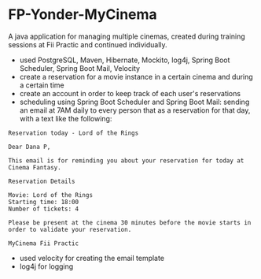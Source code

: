 # FP-Yonder-MyCinema
A java application for managing multiple cinemas, created during training sessions at Fii Practic and continued individually.

- used PostgreSQL, Maven, Hibernate, Mockito, log4j, Spring Boot Scheduler, Spring Boot Mail, Velocity
- create a reservation for a movie instance in a certain cinema and during a certain time
- create an account in order to keep track of each user's reservations
- scheduling using Spring Boot Scheduler and Spring Boot Mail: sending an email at 7AM daily to every person that as a reservation for that day, with a text like the following:

```
Reservation today - Lord of the Rings

Dear Dana P,

This email is for reminding you about your reservation for today at Cinema Fantasy.

Reservation Details

Movie: Lord of the Rings
Starting time: 18:00
Number of tickets: 4

Please be present at the cinema 30 minutes before the movie starts in order to validate your reservation.

MyCinema Fii Practic
```
- used velocity for creating the email template
- log4j for logging
